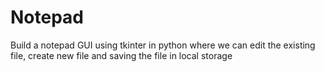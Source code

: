 # Notepad
Build a notepad GUI using tkinter in python where we can edit the existing file, create new file and saving the file in local storage
